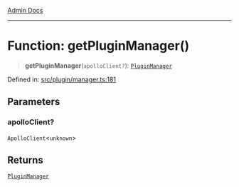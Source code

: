 [Admin Docs](/)

***

# Function: getPluginManager()

> **getPluginManager**(`apolloClient?`): [`PluginManager`](../classes/PluginManager.md)

Defined in: [src/plugin/manager.ts:181](https://github.com/PalisadoesFoundation/talawa-admin/blob/main/src/plugin/manager.ts#L181)

## Parameters

### apolloClient?

`ApolloClient`\<`unknown`\>

## Returns

[`PluginManager`](../classes/PluginManager.md)
